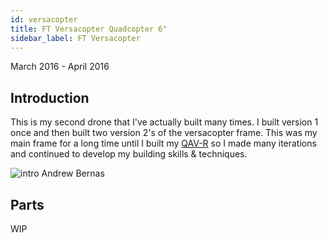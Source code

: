 ```yaml
---
id: versacopter
title: FT Versacopter Quadcopter 6"
sidebar_label: FT Versacopter
---
```

March 2016 - April 2016

## Introduction

This is my second drone that I've actually built many times. I built version 1 once and then built two version 2's of the versacopter frame. This was my main frame for a long time until I built my [QAV-R](https://andrewbernas.com/docs/drones/qav-r) so I made many iterations and continued to develop my building skills & techniques.  

![intro Andrew Bernas](assets/drones/versacopter/intro.jpg)

## Parts 

WIP